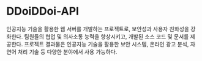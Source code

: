 # DDoiDDoi-API

인공지능 기술을 활용한 웹 서버를 개발하는 프로젝트로, 보안성과 사용자 친화성을 강화한다.
팀원들의 협업 및 의사소통 능력을 향상시키고, 개발된 소스 코드 및 문서를 제공한다.
프로젝트 결과물은 인공지능 기술을 활용한 보안 시스템, 온라인 광고 분석, 자연어 처리 기술 등 다양한 분야에서 사용 가능하다.

